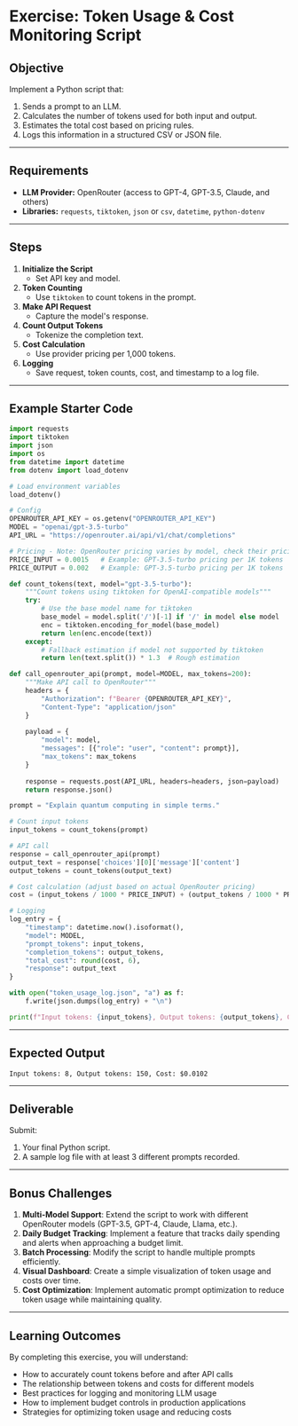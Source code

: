 # Exercise: Token Usage & Cost Monitoring Script

## Objective
Implement a Python script that:
1. Sends a prompt to an LLM.
2. Calculates the number of tokens used for both input and output.
3. Estimates the total cost based on pricing rules.
4. Logs this information in a structured CSV or JSON file.

---

## Requirements
- **LLM Provider:** OpenRouter (access to GPT-4, GPT-3.5, Claude, and others)
- **Libraries:** `requests`, `tiktoken`, `json` or `csv`, `datetime`, `python-dotenv`

---

## Steps
1. **Initialize the Script**
   - Set API key and model.
2. **Token Counting**
   - Use `tiktoken` to count tokens in the prompt.
3. **Make API Request**
   - Capture the model's response.
4. **Count Output Tokens**
   - Tokenize the completion text.
5. **Cost Calculation**
   - Use provider pricing per 1,000 tokens.
6. **Logging**
   - Save request, token counts, cost, and timestamp to a log file.

---

## Example Starter Code
```python
import requests
import tiktoken
import json
import os
from datetime import datetime
from dotenv import load_dotenv

# Load environment variables
load_dotenv()

# Config
OPENROUTER_API_KEY = os.getenv("OPENROUTER_API_KEY")
MODEL = "openai/gpt-3.5-turbo"
API_URL = "https://openrouter.ai/api/v1/chat/completions"

# Pricing - Note: OpenRouter pricing varies by model, check their pricing page
PRICE_INPUT = 0.0015   # Example: GPT-3.5-turbo pricing per 1K tokens
PRICE_OUTPUT = 0.002   # Example: GPT-3.5-turbo pricing per 1K tokens

def count_tokens(text, model="gpt-3.5-turbo"):
    """Count tokens using tiktoken for OpenAI-compatible models"""
    try:
        # Use the base model name for tiktoken
        base_model = model.split('/')[-1] if '/' in model else model
        enc = tiktoken.encoding_for_model(base_model)
        return len(enc.encode(text))
    except:
        # Fallback estimation if model not supported by tiktoken
        return len(text.split()) * 1.3  # Rough estimation

def call_openrouter_api(prompt, model=MODEL, max_tokens=200):
    """Make API call to OpenRouter"""
    headers = {
        "Authorization": f"Bearer {OPENROUTER_API_KEY}",
        "Content-Type": "application/json"
    }
    
    payload = {
        "model": model,
        "messages": [{"role": "user", "content": prompt}],
        "max_tokens": max_tokens
    }
    
    response = requests.post(API_URL, headers=headers, json=payload)
    return response.json()

prompt = "Explain quantum computing in simple terms."

# Count input tokens
input_tokens = count_tokens(prompt)

# API call
response = call_openrouter_api(prompt)
output_text = response['choices'][0]['message']['content']
output_tokens = count_tokens(output_text)

# Cost calculation (adjust based on actual OpenRouter pricing)
cost = (input_tokens / 1000 * PRICE_INPUT) + (output_tokens / 1000 * PRICE_OUTPUT)

# Logging
log_entry = {
    "timestamp": datetime.now().isoformat(),
    "model": MODEL,
    "prompt_tokens": input_tokens,
    "completion_tokens": output_tokens,
    "total_cost": round(cost, 6),
    "response": output_text
}

with open("token_usage_log.json", "a") as f:
    f.write(json.dumps(log_entry) + "\n")

print(f"Input tokens: {input_tokens}, Output tokens: {output_tokens}, Cost: ${cost:.6f}")
```

---

## Expected Output

```
Input tokens: 8, Output tokens: 150, Cost: $0.0102
```

---

## Deliverable

Submit:
1. Your final Python script.
2. A sample log file with at least 3 different prompts recorded.

---

## Bonus Challenges

1. **Multi-Model Support**: Extend the script to work with different OpenRouter models (GPT-3.5, GPT-4, Claude, Llama, etc.).
2. **Daily Budget Tracking**: Implement a feature that tracks daily spending and alerts when approaching a budget limit.
3. **Batch Processing**: Modify the script to handle multiple prompts efficiently.
4. **Visual Dashboard**: Create a simple visualization of token usage and costs over time.
5. **Cost Optimization**: Implement automatic prompt optimization to reduce token usage while maintaining quality.

---

## Learning Outcomes

By completing this exercise, you will understand:
- How to accurately count tokens before and after API calls
- The relationship between tokens and costs for different models
- Best practices for logging and monitoring LLM usage
- How to implement budget controls in production applications
- Strategies for optimizing token usage and reducing costs
